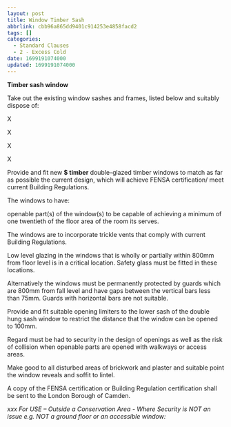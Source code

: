```yaml
---
layout: post
title: Window Timber Sash
abbrlink: cbb96a865dd9401c914253e4858facd2
tags: []
categories:
  - Standard Clauses
  - 2 - Excess Cold
date: 1699191074000
updated: 1699191074000
---
```


**Timber sash window**

Take out the existing window sashes and frames, listed below and suitably dispose of:

X

X

X

X

Provide and fit new **$ timber** double-glazed timber windows to match as far as possible the current design, which will achieve FENSA certification/ meet current Building Regulations.

The windows to have:

openable part(s) of the window(s) to be capable of achieving a minimum of one twentieth of the floor area of the room its serves.

The windows are to incorporate trickle vents that comply with current Building Regulations.

Low level glazing in the windows that is wholly or partially within 800mm from floor level is in a critical location. Safety glass must be fitted in these locations.

Alternatively the windows must be permanently protected by guards which are 800mm from fall level and have gaps between the vertical bars less than 75mm. Guards with horizontal bars are not suitable.

Provide and fit suitable opening limiters to the lower sash of the double hung sash window to restrict the distance that the window can be opened to 100mm.

Regard must be had to security in the design of openings as well as the risk of collision when openable parts are opened with walkways or access areas.

Make good to all disturbed areas of brickwork and plaster and suitable point the window reveals and soffit to lintel.

A copy of the FENSA certification or Building Regulation certification shall be sent to the London Borough of Camden.

*xxx For USE – Outside a Conservation Area - Where Security is NOT an issue e.g. NOT a ground floor or an accessible window:*
